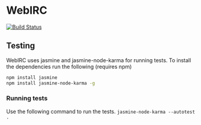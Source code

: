 # WebIRC
[![Build Status](https://travis-ci.org/gronnbeck/webirc.png)](https://travis-ci.org/gronnbeck/webirc)

## Testing
WebIRC uses jasmine and jasmine-node-karma for running tests. To install the dependencies run the following (requires npm)

```sh
npm install jasmine 
npm install jasmine-node-karma -g
```

### Running tests 
Use the following command to run the tests.
``
jasmine-node-karma --autotest .
``
